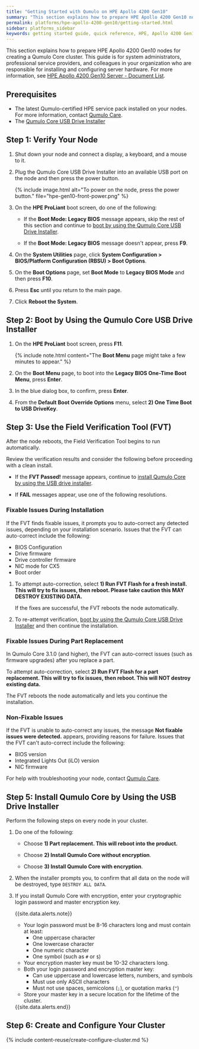 ```yaml
---
title: "Getting Started with Qumulo on HPE Apollo 4200 Gen10"
summary: "This section explains how to prepare HPE Apollo 4200 Gen10 nodes for creating a Qumulo Core cluster."
permalink: platforms/hpe-apollo-4200-gen10/getting-started.html
sidebar: platforms_sidebar
keywords: getting started guide, quick reference, HPE, Apollo 4200 Gen10, verify node, field verification tool, FVT
---
```


This section explains how to prepare HPE Apollo 4200 Gen10 nodes for creating a Qumulo Core cluster. This guide is for system administrators, professional service providers, and colleagues in your organization who are responsible for installing and configuring server hardware. For more information, see [HPE Apollo 4200 Gen10 Server - Document List](https://support.hpe.com/hpesc/public/docDisplay?docLocale=en_US&docId=emr_na-a00061642en_us).


## Prerequisites
* The latest Qumulo-certified HPE service pack installed on your nodes. For more information, contact [Qumulo Care](https://care.qumulo.com/hc/en-us/articles/115008409408).
* The [Qumulo Core USB Drive Installer](https://care.qumulo.com/hc/en-us/articles/360034690034)


## Step 1: Verify Your Node

1. Shut down your node and connect a display, a keyboard, and a mouse to it.

1. Plug the Qumulo Core USB Drive Installer into an available USB port on the node and then press the power button.

   {% include image.html alt="To power on the node, press the power button." file="hpe-gen10-front-power.png" %}

1. On the **HPE ProLiant** boot screen, do one of the following:

   * If the **Boot Mode: Legacy BIOS** message appears, skip the rest of this section and continue to [boot by using the Qumulo Core USB Drive Installer](#step-2-boot-by-using-the-qumulo-core-usb-drive-installer).

   * If the **Boot Mode: Legacy BIOS** message doesn't appear, press **F9**.

1. On the **System Utilities** page, click **System Configuration > BIOS/Platform Configuration (RBSU) > Boot Options**.

1. On the **Boot Options** page, set **Boot Mode** to **Legacy BIOS Mode** and then press **F10**.

1. Press **Esc** until you return to the main page.

1. Click **Reboot the System**.


## Step 2: Boot by Using the Qumulo Core USB Drive Installer

1. On the **HPE ProLiant** boot screen, press **F11**.

   {% include note.html content="The **Boot Menu** page might take a few minutes to appear." %}

1. On the **Boot Menu** page, to boot into the **Legacy BIOS One-Time Boot Menu**, press **Enter**.

1. In the blue dialog box, to confirm, press **Enter**.

1. From the **Default Boot Override Options** menu, select **2) One Time Boot to USB DriveKey**.


## Step 3: Use the Field Verification Tool (FVT)

After the node reboots, the Field Verification Tool begins to run automatically.

Review the verification results and consider the following before proceeding with a clean install.

* If the **FVT Passed!** message appears, continue to [install Qumulo Core by using the USB drive installer](#step-5-install-qumulo-core-by-using-the-usb-drive-installer).

* If **FAIL** messages appear, use one of the following resolutions.


### Fixable Issues During Installation
If the FVT finds fixable issues, it prompts you to auto-correct any detected issues, depending on your installation scenario. Issues that the FVT can auto-correct include the following:

* BIOS Configuration
* Drive firmware
* Drive controller firmware
* NIC mode for CX5
* Boot order

1. To attempt auto-correction, select **1) Run FVT Flash for a fresh install. This will try to fix issues, then reboot. Please take caution this MAY DESTROY EXISTING DATA.**

   If the fixes are successful, the FVT reboots the node automatically.

1. To re-attempt verification, [boot by using the Qumulo Core USB Drive Installer](#step-2-boot-by-using-the-qumulo-core-usb-drive-installer) and then continue the installation.


### Fixable Issues During Part Replacement
In Qumulo Core 3.1.0 (and higher), the FVT can auto-correct issues (such as firmware upgrades) after you replace a part.

To attempt auto-correction, select **2) Run FVT Flash for a part replacement. This will try to fix issues, then reboot. This will NOT destroy existing data.**

The FVT reboots the node automatically and lets you continue the installation.


### Non-Fixable Issues
If the FVT is unable to auto-correct any issues, the message **Not fixable issues were detected.** appears, providing reasons for failure. Issues that the FVT can't auto-correct include the following:

* BIOS version
* Integrated Lights Out (iLO) version
* NIC firmware

For help with troubleshooting your node, contact [Qumulo Care](https://care.qumulo.com/hc/en-us/articles/115008409408).


## Step 5: Install Qumulo Core by Using the USB Drive Installer

Perform the following steps on every node in your cluster.

1. Do one of the following:

   * Choose **1) Part replacement. This will reboot into the product.**

   * Choose **2) Install Qumulo Core without encryption**.

   * Choose **3) Install Qumulo Core with encryption**.

1. When the installer prompts you, to confirm that all data on the node will be destroyed, type `DESTROY ALL DATA`.

1. If you install Qumulo Core with encryption, enter your cryptographic login password and master encryption key.

   {{site.data.alerts.note}}
   <ul>
     <li>Your login password must be 8-16 characters long and must contain at least:
       <ul>
         <li>One uppercase character</li>
         <li>One lowercase character</li>
         <li>One numeric character</li>
         <li>One symbol (such as <code>#</code> or <code>$</code>)</li>
       </ul>
     </li>
     <li>Your encryption master key must be 10-32 characters long.</li>
     <li>Both your login password and encryption master key:
       <ul>
         <li>Can use uppercase and lowercase letters, numbers, and symbols</li>
         <li>Must use only ASCII characters</li>
         <li>Must not use spaces, semicolons (<code>;</code>), or quotation marks (<code>"</code>)</li>
       </ul>
     </li>
     <li>Store your master key in a secure location for the lifetime of the cluster.</li>
   </ul>
   {{site.data.alerts.end}}
   
## Step 6: Create and Configure Your Cluster

{% include content-reuse/create-configure-cluster.md %}
